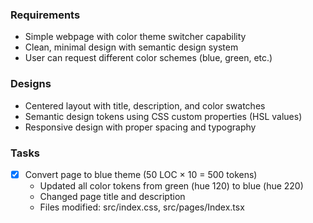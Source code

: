 ### Requirements
- Simple webpage with color theme switcher capability
- Clean, minimal design with semantic design system
- User can request different color schemes (blue, green, etc.)

### Designs
- Centered layout with title, description, and color swatches
- Semantic design tokens using CSS custom properties (HSL values)
- Responsive design with proper spacing and typography

### Tasks
- [x] Convert page to blue theme (50 LOC × 10 = 500 tokens)
  - Updated all color tokens from green (hue 120) to blue (hue 220)
  - Changed page title and description
  - Files modified: src/index.css, src/pages/Index.tsx